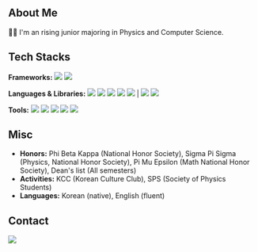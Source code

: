 ## About Me
👨‍💻 I'm an rising junior majoring in Physics and Computer Science.

## Tech Stacks
**Frameworks:** 
<img src="https://img.shields.io/badge/PyTorch-EE4C2C?style=flat-square&logo=PyTorch&logoColor=white">
<img src="https://img.shields.io/badge/TensorFlow-FF6F00?style=flat-square&logo=TensorFlow&logoColor=white">

**Languages & Libraries:**
<img src="https://img.shields.io/badge/Python-3776AB?style=flat-square&logo=Python&logoColor=white">
<img src="https://img.shields.io/badge/Java-FF6F00?style=flat-square&logo=Java&logoColor=white">
<img src="https://img.shields.io/badge/HTML-E34F26?style=flat-square&logo=HTML5&logoColor=white">
<img src="https://img.shields.io/badge/CSS-1572B6?style=flat-square&logo=CSS3&logoColor=white">
<img src="https://img.shields.io/badge/JavaScript-F7DF1E?style=flat-square&logo=JavaScript&logoColor=white"> |
<img src="https://img.shields.io/badge/NumPy-013243?style=flat-square&logo=NumPy&logoColor=white">
<img src="https://img.shields.io/badge/Matplotlib-1572B6?style=flat-square&logo=Matplotlib&logoColor=white">

**Tools:**
<img src="https://img.shields.io/badge/Git-F05032?style=flat-square&logo=Git&logoColor=white">
<img src="https://img.shields.io/badge/GitHub-181717?style=flat-square&logo=GitHub&logoColor=white">
<img src="https://img.shields.io/badge/Google Colab-F9AB00?style=flat-square&logo=Google Colab&logoColor=white">
<img src="https://img.shields.io/badge/Visual Studio Code-007ACC?style=flat-square&logo=Visual Studio Code&logoColor=white">
<img src="https://img.shields.io/badge/LaTeX-008080?style=flat-square&logo=LaTeX&logoColor=white">


## Misc
- **Honors:** Phi Beta Kappa (National Honor Society), Sigma Pi Sigma (Physics, National Honor Society), Pi Mu Epsilon (Math National Honor Society), Dean's list (All semesters)
- **Activities:** KCC (Korean Culture Club), SPS (Society of Physics Students)
- **Languages:** Korean (native), English (fluent)

## Contact
<a href="" target="_blank">
  <img src="https://img.shields.io/badge/Gmail-EA4335?style=flat-square&logo=Gmail&logoColor=white">
</a>
